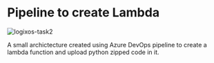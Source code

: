# Pipeline to create Lambda

![logixos-task2](https://github.com/tahaqutbuddin/logixos-task2/assets/25296771/6686c7f9-777c-4bfb-9681-79d08bb5337c)

A small archictecture created using Azure DevOps pipeline to create a lambda function and upload python zipped code in it.
